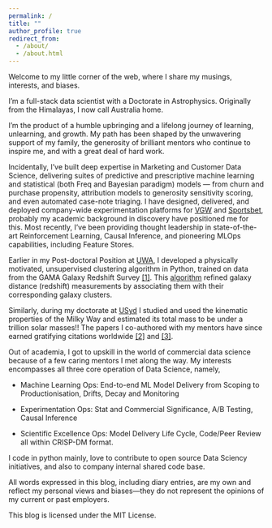 ```yaml
---
permalink: /
title: ""
author_profile: true
redirect_from: 
  - /about/
  - /about.html
---
```


Welcome to my little corner of the web, where I share my musings, interests, and biases.

I’m a full-stack data scientist with a Doctorate in Astrophysics. Originally from the Himalayas, I now call Australia home.

I’m the product of a humble upbringing and a lifelong journey of learning, unlearning, and growth. My path has been shaped by the unwavering support of my family, the generosity of brilliant mentors who continue to inspire me, and with a great deal of hard work.

Incidentally, I’ve built deep expertise in Marketing and Customer Data Science, delivering suites of predictive and prescriptive machine learning and statistical (both Freq and Bayesian paradigm) models — from churn and purchase propensity, attribution models to generosity sensitivity scoring, and even automated case-note triaging. I have designed, delivered, and deployed company-wide experimentation platforms for [VGW](https://www.vgw.co/) and [Sportsbet](https://www.sportsbet.com.au/), probably my academic background in discovery have positioned me for this. Most recently, I’ve been providing thought leadership in state-of-the-art Reinforcement Learning, Causal Inference, and pioneering MLOps capabilities, including Feature Stores.

Earlier in my Post-doctoral Position at [UWA](https://www.uwa.edu.au/), I developed a physically motivated, unsupervised clustering algorithm in Python, trained on data from the GAMA Galaxy Redshift Survey [[1]](https://academic.oup.com/mnras/article/479/3/3746/5039667). This [algorithm](https://github.com/pkaf/galtag) refined galaxy distance (redshift) measurements by associating them with their corresponding galaxy clusters.

Similarly, during my doctorate at [USyd](https://www.sydney.edu.au/) I studied and used the kinematic properties of the Milky Way and estimated its total mass to be under a trillion solar masses!! The papers I co-authored with my mentors have since earned gratifying citations worldwide [[2]](https://iopscience.iop.org/article/10.1088/0004-637X/761/2/98) and [[3]](https://iopscience.iop.org/article/10.1088/0004-637X/794/1/59).

Out of academia, I got to upskill in the world of commercial data science because of a few caring mentors I met along the way. My interests encompasses all three core operation of Data Science, namely, 
    
  * Machine Learning Ops: End-to-end ML Model Delivery from Scoping to Productionisation, Drifts, Decay and Monitoring

  * Experimentation Ops: Stat and Commercial Significance, A/B Testing, Causal Inference
    
  * Scientific Excellence Ops: Model Delivery Life Cycle, Code/Peer Review all within CRISP-DM format.
    
I code in python mainly, love to contribute to open source Data Sciency initiatives, and also to company internal shared code base. 

All words expressed in this blog, including diary entries, are my own and reflect my personal views and biases—they do not represent the opinions of my current or past employers. 

This blog is licensed under the MIT License.